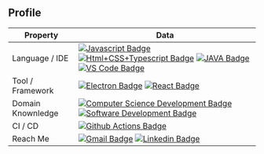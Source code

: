 ## Profile
Property                 | Data  
-------------------------|------
Language / IDE           | [![Javascript Badge](https://img.shields.io/badge/-Javascript-F7DF1E?style=flat&logo=Javascript&logoColor=white)](https://github.com/search?l=JavaScript&q=user%3Aolimdzhon&type=Repositories) [![Html+CSS+Typescript Badge](https://img.shields.io/badge/-Typescript-2088FF?style=flat&logo=Typescript&logoColor=white)](https://github.com/search?l=Typescript&q=user%3Aolimdzhon&type=Repositories) [![JAVA Badge](https://img.shields.io/badge/-Eclipse-007396?style=flat&logo=JAVA&logoColor=white)](https://github.com/search?q=user%3Aolimdzhon&type=Repositories) [![VS Code Badge](https://img.shields.io/badge/-VS%20Code-2088FF?style=flat&logo=VSCode&logoColor=white)](https://github.com/search?l=VSCode&q=user%3Aolimdzhon&type=Repositories)
Tool / Framework         | [![Electron Badge](https://img.shields.io/badge/-Electron-47848F?style=flat&logo=Electron&logoColor=white)](https://github.com/olimdzhon/MangaPrettier) [![React Badge](https://img.shields.io/badge/-React-61DAFB?style=flat&logo=Electron&logoColor=white)](https://github.com/olimdzhon/AxisCult)
Domain Knownledge        | [![Computer Science Development Badge](https://img.shields.io/badge/-Computer%20Science-FAB040?style=flat&logoColor=white)](https://github.com/search?q=user%3Aolimdzhon&type=Repositories) [![Software Development Badge](https://img.shields.io/badge/-Software%20Development-FF6600?style=flat&logoColor=white)](https://github.com/search?q=user%3Aolimdzhon&type=Repositories)
CI / CD                  | [![Github Actions Badge](https://img.shields.io/badge/-Github%20Actions-2088FF?style=flat&logo=Github-Actions&logoColor=white)](https://github.com/olimdzhon/olimdzhon)
Reach Me                 | [![Gmail Badge](https://img.shields.io/badge/-write2sd34-e54448?style=flat&logo=Gmail&logoColor=white)](mailto:write2sd34@gmail.com) [![Linkedin Badge](https://img.shields.io/badge/-olimjon%20sadykov-blue?style=flat&logo=Linkedin&logoColor=white)](https://www.linkedin.com/in/olimjon-sadykov-3512871ab/)

